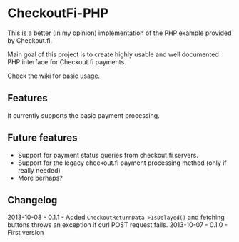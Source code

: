 CheckoutFi-PHP
==============

This is a better (in my opinion) implementation of the PHP example provided by Checkout.fi.

Main goal of this project is to create highly usable and well documented PHP interface for Checkout.fi payments.

Check the wiki for basic usage.

Features
--------

It currently supports the basic payment processing.

Future features
---------------

- Support for payment status queries from checkout.fi servers.
- Support for the legacy checkout.fi payment processing method (only if really needed)
- More perhaps? 

Changelog
---------

2013-10-08 - 0.1.1 - Added `CheckoutReturnData->IsDelayed()` and fetching buttons throws an exception if curl POST request fails.
2013-10-07 - 0.1.0 - First version